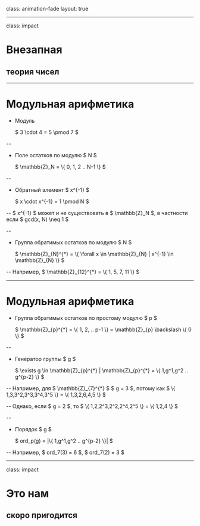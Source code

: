 class: animation-fade
layout: true

---

class: impact

# Внезапная
## теория чисел

---

# Модульная арифметика

* Модуль

    $ 3 \cdot 4 = 5 \pmod 7 $

--

* Поле остатков по модулю $ N $

    $ \mathbb{Z}\_N = \\{ 0, 1, 2 .. N-1 \\} $

--

* Обратный элемент $ x^{-1} $

    $ x \cdot x^{-1} = 1 \pmod N $

--
    $ x^{-1} $ может и не существовать в $ \mathbb{Z}\_N $, в частности если $ gcd(x, N) \neq 1 $

--

* Группа обратимых остатков по модулю $ N $

    $ \mathbb{Z}\_{N}^{*} = \\{ \forall x \in \mathbb{Z}\_{N} | x^{-1} \in \mathbb{Z}\_{N} \\} $

--
    Например, $ \mathbb{Z}\_{12}^{*} = \\{ 1, 5, 7, 11 \\} $

---

# Модульная арифметика

* Группа обратимых остатков по простому модулю $ p $

    $ \mathbb{Z}\_{p}^{*} = \\{ 1, 2, .. p-1 \\} = \mathbb{Z}\_{p} \backslash \\{ 0 \\} $

--

* Генератор группы $ g $

    $ \exists g \in \mathbb{Z}\_{p}^{\*} | \mathbb{Z}\_{p}^{\*} = \\{ 1,g^1,g^2 .. g^{p-2} \\} $

--
    Например, для $ \mathbb{Z}\_{7}^{*} $ $ g = 3 $, потому как $ \\{ 1,3,3^2,3^3,3^4,3^5 \\} = \\{ 1,3,2,6,4,5 \\} $

--
    Однако, если $ g = 2 $, то $ \\{ 1,2,2^3,2^2,2^4,2^5 \\} = \\{ 1,2,4 \\} $

--

* Порядок $ g $

    $ ord_p(g) = |\\{ 1,g^1,g^2 .. g^{p-2} \\}| $

--
    Например, $ ord_7(3) = 6 $, $ ord_7(2) = 3 $

---

class: impact

# Это нам
## скоро пригодится
